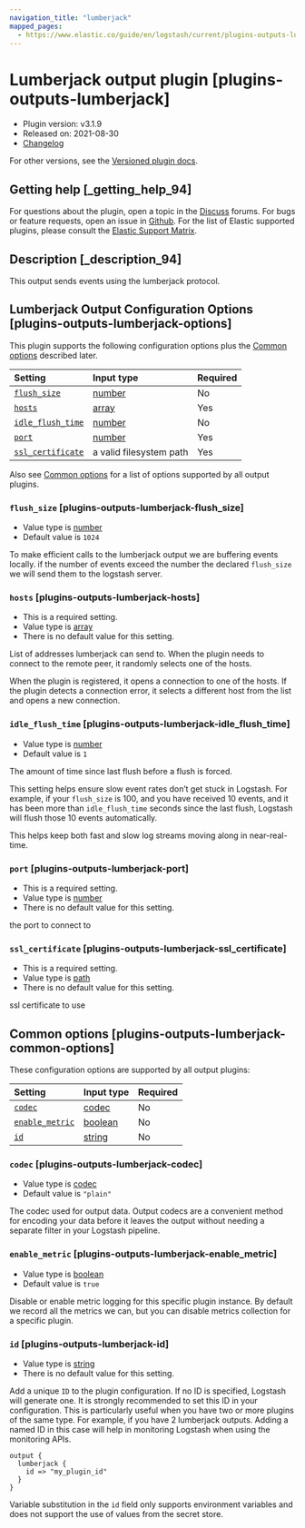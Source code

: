```yaml
---
navigation_title: "lumberjack"
mapped_pages:
  - https://www.elastic.co/guide/en/logstash/current/plugins-outputs-lumberjack.html
---
```


# Lumberjack output plugin [plugins-outputs-lumberjack]

* Plugin version: v3.1.9
* Released on: 2021-08-30
* [Changelog](https://github.com/logstash-plugins/logstash-output-lumberjack/blob/v3.1.9/CHANGELOG.md)

For other versions, see the [Versioned plugin docs](https://www.elastic.co/guide/en/logstash-versioned-plugins/current/output-lumberjack-index.html).

## Getting help [_getting_help_94]

For questions about the plugin, open a topic in the [Discuss](http://discuss.elastic.co) forums. For bugs or feature requests, open an issue in [Github](https://github.com/logstash-plugins/logstash-output-lumberjack). For the list of Elastic supported plugins, please consult the [Elastic Support Matrix](https://www.elastic.co/support/matrix#logstash_plugins).

## Description [_description_94]

This output sends events using the lumberjack protocol.

## Lumberjack Output Configuration Options [plugins-outputs-lumberjack-options]

This plugin supports the following configuration options plus the [Common options](plugins-outputs-lumberjack.md#plugins-outputs-lumberjack-common-options) described later.

| Setting | Input type | Required |
| :- | :- | :- |
| [`flush_size`](plugins-outputs-lumberjack.md#plugins-outputs-lumberjack-flush_size) | [number](value-types.md#number) | No |
| [`hosts`](plugins-outputs-lumberjack.md#plugins-outputs-lumberjack-hosts) | [array](value-types.md#array) | Yes |
| [`idle_flush_time`](plugins-outputs-lumberjack.md#plugins-outputs-lumberjack-idle_flush_time) | [number](value-types.md#number) | No |
| [`port`](plugins-outputs-lumberjack.md#plugins-outputs-lumberjack-port) | [number](value-types.md#number) | Yes |
| [`ssl_certificate`](plugins-outputs-lumberjack.md#plugins-outputs-lumberjack-ssl_certificate) | a valid filesystem path | Yes |

Also see [Common options](plugins-outputs-lumberjack.md#plugins-outputs-lumberjack-common-options) for a list of options supported by all output plugins.

### `flush_size` [plugins-outputs-lumberjack-flush_size]

* Value type is [number](value-types.md#number)
* Default value is `1024`

To make efficient calls to the lumberjack output we are buffering events locally. if the number of events exceed the number the declared `flush_size` we will send them to the logstash server.

### `hosts` [plugins-outputs-lumberjack-hosts]

* This is a required setting.
* Value type is [array](value-types.md#array)
* There is no default value for this setting.

List of addresses lumberjack can send to. When the plugin needs to connect to the remote peer, it randomly selects one of the hosts.

When the plugin is registered, it opens a connection to one of the hosts. If the plugin detects a connection error, it selects a different host from the list and opens a new connection.

### `idle_flush_time` [plugins-outputs-lumberjack-idle_flush_time]

* Value type is [number](value-types.md#number)
* Default value is `1`

The amount of time since last flush before a flush is forced.

This setting helps ensure slow event rates don’t get stuck in Logstash. For example, if your `flush_size` is 100, and you have received 10 events, and it has been more than `idle_flush_time` seconds since the last flush, Logstash will flush those 10 events automatically.

This helps keep both fast and slow log streams moving along in near-real-time.

### `port` [plugins-outputs-lumberjack-port]

* This is a required setting.
* Value type is [number](value-types.md#number)
* There is no default value for this setting.

the port to connect to

### `ssl_certificate` [plugins-outputs-lumberjack-ssl_certificate]

* This is a required setting.
* Value type is [path](value-types.md#path)
* There is no default value for this setting.

ssl certificate to use

## Common options [plugins-outputs-lumberjack-common-options]

These configuration options are supported by all output plugins:

| Setting | Input type | Required |
| :- | :- | :- |
| [`codec`](plugins-outputs-lumberjack.md#plugins-outputs-lumberjack-codec) | [codec](value-types.md#codec) | No |
| [`enable_metric`](plugins-outputs-lumberjack.md#plugins-outputs-lumberjack-enable_metric) | [boolean](value-types.md#boolean) | No |
| [`id`](plugins-outputs-lumberjack.md#plugins-outputs-lumberjack-id) | [string](value-types.md#string) | No |

### `codec` [plugins-outputs-lumberjack-codec]

* Value type is [codec](value-types.md#codec)
* Default value is `"plain"`

The codec used for output data. Output codecs are a convenient method for encoding your data before it leaves the output without needing a separate filter in your Logstash pipeline.

### `enable_metric` [plugins-outputs-lumberjack-enable_metric]

* Value type is [boolean](value-types.md#boolean)
* Default value is `true`

Disable or enable metric logging for this specific plugin instance. By default we record all the metrics we can, but you can disable metrics collection for a specific plugin.

### `id` [plugins-outputs-lumberjack-id]

* Value type is [string](value-types.md#string)
* There is no default value for this setting.

Add a unique `ID` to the plugin configuration. If no ID is specified, Logstash will generate one. It is strongly recommended to set this ID in your configuration. This is particularly useful when you have two or more plugins of the same type. For example, if you have 2 lumberjack outputs. Adding a named ID in this case will help in monitoring Logstash when using the monitoring APIs.

```
output {
  lumberjack {
    id => "my_plugin_id"
  }
}
```

Variable substitution in the `id` field only supports environment variables and does not support the use of values from the secret store.

